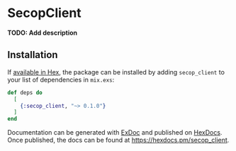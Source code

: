 # SecopClient

**TODO: Add description**

## Installation

If [available in Hex](https://hex.pm/docs/publish), the package can be installed
by adding `secop_client` to your list of dependencies in `mix.exs`:

```elixir
def deps do
  [
    {:secop_client, "~> 0.1.0"}
  ]
end
```

Documentation can be generated with [ExDoc](https://github.com/elixir-lang/ex_doc)
and published on [HexDocs](https://hexdocs.pm). Once published, the docs can
be found at <https://hexdocs.pm/secop_client>.

